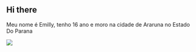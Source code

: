 ## Hi there 
Meu nome é Emilly, tenho 16 ano e moro na cidade de Araruna no Estado Do Parana 

![](https://media1.tenor.com/m/EnRojaH2AH4AAAAC/confused-meme.gif)
